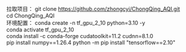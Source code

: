 拉取项目：
git clone https://github.com/zhongcyi/ChongQing_AQI.git  
cd ChongQing_AQI  
环境配置：
 conda create -n tf_gpu_2_10 python=3.10 -y  
 conda activate tf_gpu_2_10  
 conda install -c conda-forge cudatoolkit=11.2 cudnn=8.1.0  
 pip install numpy==1.26.4
 python -m pip install "tensorflow==2.10"

